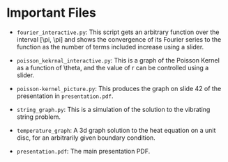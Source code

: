 # Important Files

* `fourier_interactive.py`: This script gets an arbitrary function over the interval [\pi, \pi] and shows the convergence of its Fourier series to the function as the number of terms included increase using a slider.

* `poisson_kekrnal_interactive.py`: This is a graph of the Poisson Kernel as a function of \theta, and the value of r can be controlled using a slider.

* `poisson-kernel_picture.py`: This produces the graph on slide 42 of the presentation in `presentation.pdf`.

* `string_graph.py`: This is a simulation of the solution to the vibrating string problem.

* `temperature_graph`: A 3d graph solution to the heat equation on a unit disc, for an arbitrarily given boundary condition.

* `presentation.pdf`: The main presentation PDF.

